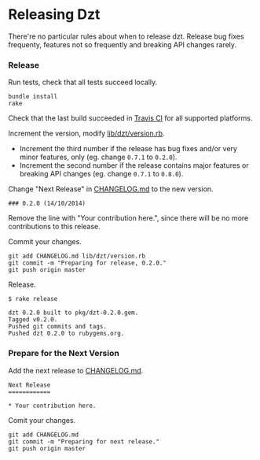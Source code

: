 # Releasing Dzt

There're no particular rules about when to release dzt. Release bug fixes frequenty, features not so frequently and breaking API changes rarely.

### Release

Run tests, check that all tests succeed locally.

```
bundle install
rake
```

Check that the last build succeeded in [Travis CI](https://travis-ci.org/tim-vandecasteele/dzt) for all supported platforms.

Increment the version, modify [lib/dzt/version.rb](lib/dzt/version.rb).

*  Increment the third number if the release has bug fixes and/or very minor features, only (eg. change `0.7.1` to `0.2.0`).
*  Increment the second number if the release contains major features or breaking API changes (eg. change `0.7.1` to `0.8.0`).

Change "Next Release" in [CHANGELOG.md](CHANGELOG.md) to the new version.

```
### 0.2.0 (14/10/2014)
```

Remove the line with "Your contribution here.", since there will be no more contributions to this release.

Commit your changes.

```
git add CHANGELOG.md lib/dzt/version.rb
git commit -m "Preparing for release, 0.2.0."
git push origin master
```

Release.

```
$ rake release

dzt 0.2.0 built to pkg/dzt-0.2.0.gem.
Tagged v0.2.0.
Pushed git commits and tags.
Pushed dzt 0.2.0 to rubygems.org.
```

### Prepare for the Next Version

Add the next release to [CHANGELOG.md](CHANGELOG.md).

```
Next Release
============

* Your contribution here.
```

Comit your changes.

```
git add CHANGELOG.md
git commit -m "Preparing for next release."
git push origin master
```
